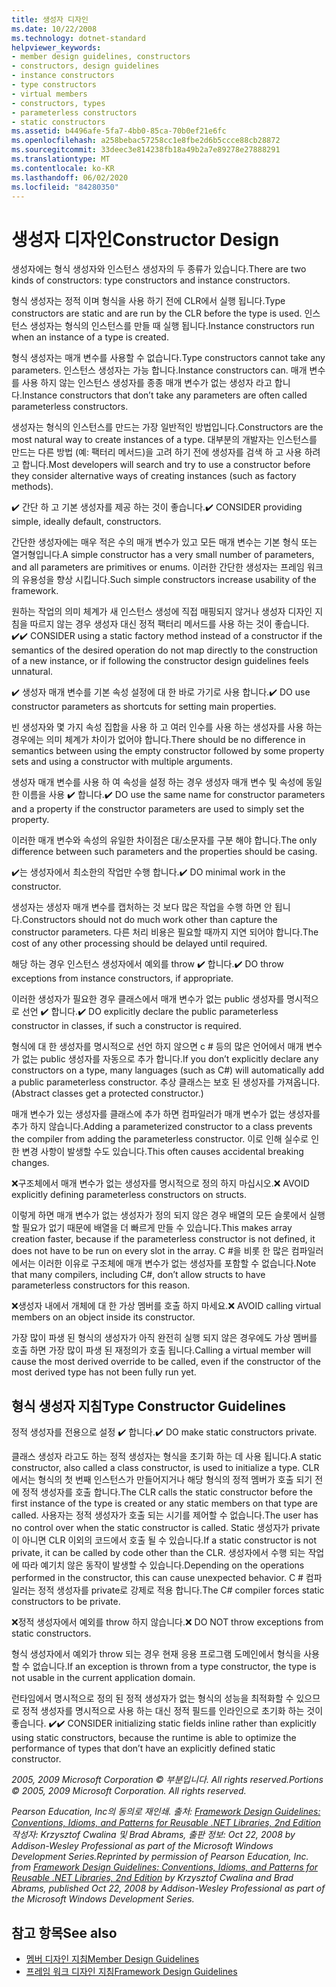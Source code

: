 ```yaml
---
title: 생성자 디자인
ms.date: 10/22/2008
ms.technology: dotnet-standard
helpviewer_keywords:
- member design guidelines, constructors
- constructors, design guidelines
- instance constructors
- type constructors
- virtual members
- constructors, types
- parameterless constructors
- static constructors
ms.assetid: b4496afe-5fa7-4bb0-85ca-70b0ef21e6fc
ms.openlocfilehash: a258bebac57258cc1e8fbe2d6b5ccce88cb28872
ms.sourcegitcommit: 33deec3e814238fb18a49b2a7e89278e27888291
ms.translationtype: MT
ms.contentlocale: ko-KR
ms.lasthandoff: 06/02/2020
ms.locfileid: "84280350"
---
```

# <a name="constructor-design"></a><span data-ttu-id="ac815-102">생성자 디자인</span><span class="sxs-lookup"><span data-stu-id="ac815-102">Constructor Design</span></span>

<span data-ttu-id="ac815-103">생성자에는 형식 생성자와 인스턴스 생성자의 두 종류가 있습니다.</span><span class="sxs-lookup"><span data-stu-id="ac815-103">There are two kinds of constructors: type constructors and instance constructors.</span></span>

<span data-ttu-id="ac815-104">형식 생성자는 정적 이며 형식을 사용 하기 전에 CLR에서 실행 됩니다.</span><span class="sxs-lookup"><span data-stu-id="ac815-104">Type constructors are static and are run by the CLR before the type is used.</span></span> <span data-ttu-id="ac815-105">인스턴스 생성자는 형식의 인스턴스를 만들 때 실행 됩니다.</span><span class="sxs-lookup"><span data-stu-id="ac815-105">Instance constructors run when an instance of a type is created.</span></span>

<span data-ttu-id="ac815-106">형식 생성자는 매개 변수를 사용할 수 없습니다.</span><span class="sxs-lookup"><span data-stu-id="ac815-106">Type constructors cannot take any parameters.</span></span> <span data-ttu-id="ac815-107">인스턴스 생성자는 가능 합니다.</span><span class="sxs-lookup"><span data-stu-id="ac815-107">Instance constructors can.</span></span> <span data-ttu-id="ac815-108">매개 변수를 사용 하지 않는 인스턴스 생성자를 종종 매개 변수가 없는 생성자 라고 합니다.</span><span class="sxs-lookup"><span data-stu-id="ac815-108">Instance constructors that don’t take any parameters are often called parameterless constructors.</span></span>

<span data-ttu-id="ac815-109">생성자는 형식의 인스턴스를 만드는 가장 일반적인 방법입니다.</span><span class="sxs-lookup"><span data-stu-id="ac815-109">Constructors are the most natural way to create instances of a type.</span></span> <span data-ttu-id="ac815-110">대부분의 개발자는 인스턴스를 만드는 다른 방법 (예: 팩터리 메서드)을 고려 하기 전에 생성자를 검색 하 고 사용 하려고 합니다.</span><span class="sxs-lookup"><span data-stu-id="ac815-110">Most developers will search and try to use a constructor before they consider alternative ways of creating instances (such as factory methods).</span></span>

<span data-ttu-id="ac815-111">✔️ 간단 하 고 기본 생성자를 제공 하는 것이 좋습니다.</span><span class="sxs-lookup"><span data-stu-id="ac815-111">✔️ CONSIDER providing simple, ideally default, constructors.</span></span>

<span data-ttu-id="ac815-112">간단한 생성자에는 매우 적은 수의 매개 변수가 있고 모든 매개 변수는 기본 형식 또는 열거형입니다.</span><span class="sxs-lookup"><span data-stu-id="ac815-112">A simple constructor has a very small number of parameters, and all parameters are primitives or enums.</span></span> <span data-ttu-id="ac815-113">이러한 간단한 생성자는 프레임 워크의 유용성을 향상 시킵니다.</span><span class="sxs-lookup"><span data-stu-id="ac815-113">Such simple constructors increase usability of the framework.</span></span>

<span data-ttu-id="ac815-114">원하는 작업의 의미 체계가 새 인스턴스 생성에 직접 매핑되지 않거나 생성자 디자인 지침을 따르지 않는 경우 생성자 대신 정적 팩터리 메서드를 사용 하는 것이 좋습니다. ✔️</span><span class="sxs-lookup"><span data-stu-id="ac815-114">✔️ CONSIDER using a static factory method instead of a constructor if the semantics of the desired operation do not map directly to the construction of a new instance, or if following the constructor design guidelines feels unnatural.</span></span>

<span data-ttu-id="ac815-115">✔️ 생성자 매개 변수를 기본 속성 설정에 대 한 바로 가기로 사용 합니다.</span><span class="sxs-lookup"><span data-stu-id="ac815-115">✔️ DO use constructor parameters as shortcuts for setting main properties.</span></span>

<span data-ttu-id="ac815-116">빈 생성자와 몇 가지 속성 집합을 사용 하 고 여러 인수를 사용 하는 생성자를 사용 하는 경우에는 의미 체계가 차이가 없어야 합니다.</span><span class="sxs-lookup"><span data-stu-id="ac815-116">There should be no difference in semantics between using the empty constructor followed by some property sets and using a constructor with multiple arguments.</span></span>

<span data-ttu-id="ac815-117">생성자 매개 변수를 사용 하 여 속성을 설정 하는 경우 생성자 매개 변수 및 속성에 동일한 이름을 사용 ✔️ 합니다.</span><span class="sxs-lookup"><span data-stu-id="ac815-117">✔️ DO use the same name for constructor parameters and a property if the constructor parameters are used to simply set the property.</span></span>

<span data-ttu-id="ac815-118">이러한 매개 변수와 속성의 유일한 차이점은 대/소문자를 구분 해야 합니다.</span><span class="sxs-lookup"><span data-stu-id="ac815-118">The only difference between such parameters and the properties should be casing.</span></span>

<span data-ttu-id="ac815-119">✔️는 생성자에서 최소한의 작업만 수행 합니다.</span><span class="sxs-lookup"><span data-stu-id="ac815-119">✔️ DO minimal work in the constructor.</span></span>

<span data-ttu-id="ac815-120">생성자는 생성자 매개 변수를 캡처하는 것 보다 많은 작업을 수행 하면 안 됩니다.</span><span class="sxs-lookup"><span data-stu-id="ac815-120">Constructors should not do much work other than capture the constructor parameters.</span></span> <span data-ttu-id="ac815-121">다른 처리 비용은 필요할 때까지 지연 되어야 합니다.</span><span class="sxs-lookup"><span data-stu-id="ac815-121">The cost of any other processing should be delayed until required.</span></span>

<span data-ttu-id="ac815-122">해당 하는 경우 인스턴스 생성자에서 예외를 throw ✔️ 합니다.</span><span class="sxs-lookup"><span data-stu-id="ac815-122">✔️ DO throw exceptions from instance constructors, if appropriate.</span></span>

<span data-ttu-id="ac815-123">이러한 생성자가 필요한 경우 클래스에서 매개 변수가 없는 public 생성자를 명시적으로 선언 ✔️ 합니다.</span><span class="sxs-lookup"><span data-stu-id="ac815-123">✔️ DO explicitly declare the public parameterless constructor in classes, if such a constructor is required.</span></span>

<span data-ttu-id="ac815-124">형식에 대 한 생성자를 명시적으로 선언 하지 않으면 c # 등의 많은 언어에서 매개 변수가 없는 public 생성자를 자동으로 추가 합니다.</span><span class="sxs-lookup"><span data-stu-id="ac815-124">If you don’t explicitly declare any constructors on a type, many languages (such as C#) will automatically add a public parameterless constructor.</span></span> <span data-ttu-id="ac815-125">추상 클래스는 보호 된 생성자를 가져옵니다.</span><span class="sxs-lookup"><span data-stu-id="ac815-125">(Abstract classes get a protected constructor.)</span></span>

<span data-ttu-id="ac815-126">매개 변수가 있는 생성자를 클래스에 추가 하면 컴파일러가 매개 변수가 없는 생성자를 추가 하지 않습니다.</span><span class="sxs-lookup"><span data-stu-id="ac815-126">Adding a parameterized constructor to a class prevents the compiler from adding the parameterless constructor.</span></span> <span data-ttu-id="ac815-127">이로 인해 실수로 인 한 변경 사항이 발생할 수도 있습니다.</span><span class="sxs-lookup"><span data-stu-id="ac815-127">This often causes accidental breaking changes.</span></span>

<span data-ttu-id="ac815-128">❌구조체에서 매개 변수가 없는 생성자를 명시적으로 정의 하지 마십시오.</span><span class="sxs-lookup"><span data-stu-id="ac815-128">❌ AVOID explicitly defining parameterless constructors on structs.</span></span>

<span data-ttu-id="ac815-129">이렇게 하면 매개 변수가 없는 생성자가 정의 되지 않은 경우 배열의 모든 슬롯에서 실행할 필요가 없기 때문에 배열을 더 빠르게 만들 수 있습니다.</span><span class="sxs-lookup"><span data-stu-id="ac815-129">This makes array creation faster, because if the parameterless constructor is not defined, it does not have to be run on every slot in the array.</span></span> <span data-ttu-id="ac815-130">C #을 비롯 한 많은 컴파일러에서는 이러한 이유로 구조체에 매개 변수가 없는 생성자를 포함할 수 없습니다.</span><span class="sxs-lookup"><span data-stu-id="ac815-130">Note that many compilers, including C#, don’t allow structs to have parameterless constructors for this reason.</span></span>

<span data-ttu-id="ac815-131">❌생성자 내에서 개체에 대 한 가상 멤버를 호출 하지 마세요.</span><span class="sxs-lookup"><span data-stu-id="ac815-131">❌ AVOID calling virtual members on an object inside its constructor.</span></span>

<span data-ttu-id="ac815-132">가장 많이 파생 된 형식의 생성자가 아직 완전히 실행 되지 않은 경우에도 가상 멤버를 호출 하면 가장 많이 파생 된 재정의가 호출 됩니다.</span><span class="sxs-lookup"><span data-stu-id="ac815-132">Calling a virtual member will cause the most derived override to be called, even if the constructor of the most derived type has not been fully run yet.</span></span>

## <a name="type-constructor-guidelines"></a><span data-ttu-id="ac815-133">형식 생성자 지침</span><span class="sxs-lookup"><span data-stu-id="ac815-133">Type Constructor Guidelines</span></span>

<span data-ttu-id="ac815-134">정적 생성자를 전용으로 설정 ✔️ 합니다.</span><span class="sxs-lookup"><span data-stu-id="ac815-134">✔️ DO make static constructors private.</span></span>

<span data-ttu-id="ac815-135">클래스 생성자 라고도 하는 정적 생성자는 형식을 초기화 하는 데 사용 됩니다.</span><span class="sxs-lookup"><span data-stu-id="ac815-135">A static constructor, also called a class constructor, is used to initialize a type.</span></span> <span data-ttu-id="ac815-136">CLR에서는 형식의 첫 번째 인스턴스가 만들어지거나 해당 형식의 정적 멤버가 호출 되기 전에 정적 생성자를 호출 합니다.</span><span class="sxs-lookup"><span data-stu-id="ac815-136">The CLR calls the static constructor before the first instance of the type is created or any static members on that type are called.</span></span> <span data-ttu-id="ac815-137">사용자는 정적 생성자가 호출 되는 시기를 제어할 수 없습니다.</span><span class="sxs-lookup"><span data-stu-id="ac815-137">The user has no control over when the static constructor is called.</span></span> <span data-ttu-id="ac815-138">Static 생성자가 private이 아니면 CLR 이외의 코드에서 호출 될 수 있습니다.</span><span class="sxs-lookup"><span data-stu-id="ac815-138">If a static constructor is not private, it can be called by code other than the CLR.</span></span> <span data-ttu-id="ac815-139">생성자에서 수행 되는 작업에 따라 예기치 않은 동작이 발생할 수 있습니다.</span><span class="sxs-lookup"><span data-stu-id="ac815-139">Depending on the operations performed in the constructor, this can cause unexpected behavior.</span></span> <span data-ttu-id="ac815-140">C # 컴파일러는 정적 생성자를 private로 강제로 적용 합니다.</span><span class="sxs-lookup"><span data-stu-id="ac815-140">The C# compiler forces static constructors to be private.</span></span>

<span data-ttu-id="ac815-141">❌정적 생성자에서 예외를 throw 하지 않습니다.</span><span class="sxs-lookup"><span data-stu-id="ac815-141">❌ DO NOT throw exceptions from static constructors.</span></span>

<span data-ttu-id="ac815-142">형식 생성자에서 예외가 throw 되는 경우 현재 응용 프로그램 도메인에서 형식을 사용할 수 없습니다.</span><span class="sxs-lookup"><span data-stu-id="ac815-142">If an exception is thrown from a type constructor, the type is not usable in the current application domain.</span></span>

<span data-ttu-id="ac815-143">런타임에서 명시적으로 정의 된 정적 생성자가 없는 형식의 성능을 최적화할 수 있으므로 정적 생성자를 명시적으로 사용 하는 대신 정적 필드를 인라인으로 초기화 하는 것이 좋습니다. ✔️</span><span class="sxs-lookup"><span data-stu-id="ac815-143">✔️ CONSIDER initializing static fields inline rather than explicitly using static constructors, because the runtime is able to optimize the performance of types that don’t have an explicitly defined static constructor.</span></span>

<span data-ttu-id="ac815-144">*2005, 2009 Microsoft Corporation © 부분입니다. All rights reserved.*</span><span class="sxs-lookup"><span data-stu-id="ac815-144">*Portions © 2005, 2009 Microsoft Corporation. All rights reserved.*</span></span>

<span data-ttu-id="ac815-145">*Pearson Education, Inc의 동의로 재인쇄. 출처: [Framework Design Guidelines: Conventions, Idioms, and Patterns for Reusable .NET Libraries, 2nd Edition](https://www.informit.com/store/framework-design-guidelines-conventions-idioms-and-9780321545619) 작성자: Krzysztof Cwalina 및 Brad Abrams, 출판 정보: Oct 22, 2008 by Addison-Wesley Professional as part of the Microsoft Windows Development Series.*</span><span class="sxs-lookup"><span data-stu-id="ac815-145">*Reprinted by permission of Pearson Education, Inc. from [Framework Design Guidelines: Conventions, Idioms, and Patterns for Reusable .NET Libraries, 2nd Edition](https://www.informit.com/store/framework-design-guidelines-conventions-idioms-and-9780321545619) by Krzysztof Cwalina and Brad Abrams, published Oct 22, 2008 by Addison-Wesley Professional as part of the Microsoft Windows Development Series.*</span></span>

## <a name="see-also"></a><span data-ttu-id="ac815-146">참고 항목</span><span class="sxs-lookup"><span data-stu-id="ac815-146">See also</span></span>

- [<span data-ttu-id="ac815-147">멤버 디자인 지침</span><span class="sxs-lookup"><span data-stu-id="ac815-147">Member Design Guidelines</span></span>](member.md)
- [<span data-ttu-id="ac815-148">프레임 워크 디자인 지침</span><span class="sxs-lookup"><span data-stu-id="ac815-148">Framework Design Guidelines</span></span>](index.md)
